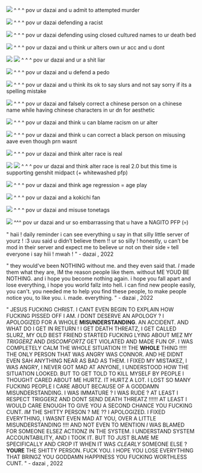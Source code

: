 ![](https://media.discordapp.net/attachments/1027651877170589726/1035243655117688892/SPOILER_SPOILER_IMG_20221027_170641.jpg?width=441&height=676)
^ ^ ^ pov ur dazai and u admit to attempted murder

![](https://media.discordapp.net/attachments/1027651877170589726/1027714392726442045/Screenshot_20221006-182110_Discord.jpg?width=304&height=676) 
^ ^ ^ pov ur dazai defending a racist

![](https://media.discordapp.net/attachments/1027651877170589726/1027714357448167484/Screenshot_20221006-182525_Discord.jpg?width=304&height=676)
^ ^ ^ pov ur dazai defending using closed cultured names to ur death bed

![](https://media.discordapp.net/attachments/1027651877170589726/1027714357183914004/Screenshot_20221006-182541_Discord.jpg?width=304&height=676) 
^ ^ ^ pov ur dazai and u think ur alters own ur acc and u dont

![](https://media.discordapp.net/attachments/1045908393887539233/1047190264269246544/IMG_3731.png) ![](https://media.discordapp.net/attachments/1045908393887539233/1047191042409103370/unknown-1.png)
^ ^ ^ pov ur dazai and ur a shit liar	

![](https://media.discordapp.net/attachments/1045908393887539233/1046864561699045396/image0.jpg?width=304&height=676)
^ ^ ^ pov ur dazai and u defend a pedo


![](https://media.discordapp.net/attachments/1045908393887539233/1046861885582090270/image0.jpg?width=304&height=676)
^ ^ ^ pov ur dazai and u think its ok to say slurs and not say sorry if its a spelling mistake

![](https://media.discordapp.net/attachments/1045908393887539233/1047190652263342202/IMG_3732.png)
^ ^ ^ pov ur dazai and falsely correct a chinese person on a chinese name while having chinese characters in ur dn for aesthetic

![](https://media.discordapp.net/attachments/1045908393887539233/1047191066895454248/IMG_0762.png?width=945&height=676)
^ ^ ^ pov ur dazai and think u can blame racism on ur alter

![](https://media.discordapp.net/attachments/1045908393887539233/1046476954741784627/unknown.png)
^ ^ ^ pov ur dazai and think u can correct a black person on misusing aave even though prn wasnt

![](https://media.discordapp.net/attachments/1045908393887539233/1047191719352991845/C7C72FFE-A8BC-4B76-B8C7-8AAA2D7DB23E.jpg?width=304&height=676)
^ ^ ^ pov ur dazai and think alter race is real

![](https://media.discordapp.net/attachments/1045908393887539233/1046451613323243551/Screen_Shot_2022-11-25_at_9.38.47_PM.png?width=1152&height=676)
![](https://static.wikia.nocookie.net/cookierunkingdom/images/7/71/Madeleine_cookie.png/revision/latest?cb=20211105084335)
^ ^ ^ pov ur dazai and think alter race is real 2.0 but this time is supporting genshit midpact (+ whitewashed pfp)

![](https://media.discordapp.net/attachments/1045908393887539233/1046488112676745347/unknown.png?width=312&height=675)
^ ^ ^ pov ur dazai and think age regression = age play

![](https://media.discordapp.net/attachments/1045908393887539233/1046491459349655592/IMG_0502.png?width=312&height=675)
^ ^ ^ pov ur dazai and a kokichi fan

![](https://media.discordapp.net/attachments/1045908393887539233/1046861790279123104/image0.jpg?width=304&height=676)
^ ^ ^ pov ur dazai and misuse tonetags

![](https://media.discordapp.net/attachments/1058839139614740500/1058841758286483496/90EED8D5-7BBF-4F47-9DEA-C7A96E8752D0.jpg?width=317&height=675)
^^^ pov ur dazai and ur so embarrassing that u have a NAGITO PFP (💀) 


" haii ! daily reminder i can see everything u say in that silly little server of yourz ! :3 uuu said u didn’t believe them !! ur so silly ! honestly, u can’t be mod in their server and expect me to believe ur not on their side 💀 tell everyone i say hiii ! mwah ! " - dazai , 2022

" they would've been NOTHING without me. and they even said that. *I* made them what they are, IM the reason people like them. without ME YOUD BE NOTHING. and i hope you become nothing again. i hope you fall apart and lose everything, i hope you world fallz into hell. i can find new people easily, you can't. you needed me to help you find these people, to make people notice you, to like you. i. made. everything. " - dazai , 2022

" JESUS FUCKING CHRIST. I CANT EVEN BEGIN TO EXPLAIN HOW FUCKING PISSED OFF I AM. *I* DONT DESERVE AN APOLOGY ? I APOLOGIZED FOR A WHOLE **MISUNDERSTANDING**. AN ACCIDENT. AND WHAT DO I GET IN RETURN ! I GET DEATH THREATZ, I GET CALLED SLURZ, MY OLD BEST FRIEND STARTED FUCKING LYING ABOUT MEZ MY *TRIGGERZ* AND *DISCOMFORTZ* GET VIOLATED AND MADE FUN OF. I WAS COMPLETELY CALM THE WHOLE SITUATION !!! THE **WHOLE** THING !!!!! THE ONLY PERSON THAT WAS ANGRY WAS CONNOR. AND HE DIDNT EVEN SAH ANYTHING NEAR AS BAD AS THEM. I FIXED MY MISTAKEZ, I WAS ANGRY, I NEVER GOT MAD AT ANYONE, I UNDERSTOOD HOW THE SITUATION LOOKED. BUT TO GET TOLD TO KILL MYSELF BY PEOPLE I THOUGHT CARED ABOUT ME HURTZ. IT HURTZ A LOT. I LOST SO MANY FUCKING PEOPLE I CARE ABOUT BECAUSE OF A GODDAMN MISUNDERSTANDING. I WAS IMMATURE ? I WAS RUDE ? AT LEAST I RESPECT TRIGGERZ AND DONT SEND DEATH THREATZ !!!!!! AT LEAST I WOULD CARE ENOUGH TO GIVE YOU A SECOND CHANCE YOU FUCKING CUNT. *IM* THE SHITTY PERSON ? ME ?? I APOLOGIZED. I FIXED EVERYTHING, I WASNT EVEN MAD AT YOU, OVER A LITTLE MISUNDERSTANDING !!!! AND NOT EVEN TO MENTION *I* WAS BLAMED FOR SOMEONE ELSEZ ACTIONZ IN THE SYSTEM. I UNDERSTAND SYSTEM ACCOUNTABILITY, AND I TOOK IT. BUT TO JUST BLAME ME SPECIFICALLY AND CROP IT WHEN IT WAS *CLEARLY* SOMEONE ELSE ? **YOURE** THE SHITTY PERSON. FUCK YOU. I HOPE YOU LOSE EVERYTHING THAT BRINGZ YOU GODDAMN HAPPINESS YOU FUCKING WORTHLESS CUNT. " - dazai , 2022